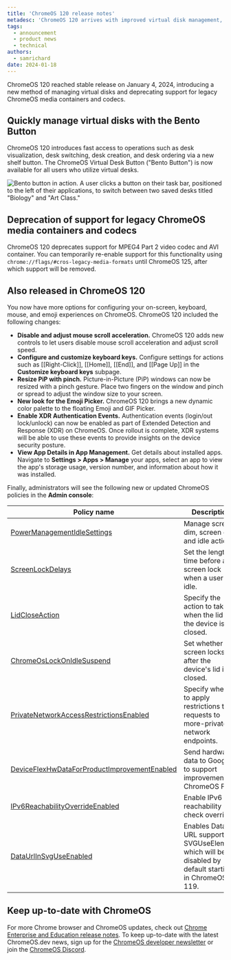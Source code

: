```yaml
---
title: 'ChromeOS 120 release notes'
metadesc: 'ChromeOS 120 arrives with improved virtual disk management, new UX configuration options, and updated administrative policies.'
tags:
  - announcement
  - product news
  - technical
authors:
  - samrichard
date: 2024-01-18
---
```


ChromeOS 120 reached stable release on January 4, 2024, introducing a new method of managing virtual disks and deprecating support for legacy ChromeOS media containers and codecs.

## Quickly manage virtual disks with the Bento Button

ChromeOS 120 introduces fast access to operations such as desk visualization, desk switching, desk creation, and desk ordering via a new shelf button. The ChromeOS Virtual Desk Button ("Bento Button") is now available for all users who utilize virtual desks.

![Bento button in action. A user clicks a button on their task bar, positioned to the left of their applications, to switch between two saved desks titled "Biology" and "Art Class."](inline-1.gif)

## Deprecation of support for legacy ChromeOS media containers and codecs

ChromeOS 120 deprecates support for MPEG4 Part 2 video codec and AVI container. You can temporarily re-enable support for this functionality using `chrome://flags/#cros-legacy-media-formats` until ChromeOS 125, after which support will be removed.

## Also released in ChromeOS 120

You now have more options for configuring your on-screen, keyboard, mouse, and emoji experiences on ChromeOS. ChromeOS 120 included the following changes:

- **Disable and adjust mouse scroll acceleration.** ChromeOS 120 adds new controls to let users disable mouse scroll acceleration and adjust scroll speed.
- **Configure and customize keyboard keys.** Configure settings for actions such as [[Right-Click]], [[Home]], [[End]], and [[Page Up]] in the **Customize keyboard keys** subpage.
- **Resize PiP with pinch.** Picture-in-Picture (PiP) windows can now be resized with a pinch gesture. Place two fingers on the window and pinch or spread to adjust the window size to your screen.
- **New look for the Emoji Picker.** ChromeOS 120 brings a new dynamic color palette to the floating Emoji and GIF Picker.
- **Enable XDR Authentication Events.** Authentication events (login/out lock/unlock) can now be enabled as part of Extended Detection and Response (XDR) on ChromeOS. Once rollout is complete, XDR systems will be able to use these events to provide insights on the device security posture.
- **View App Details in App Management.** Get details about installed apps. Navigate to **Settings > Apps > Manage** your apps, select an app to view the app's storage usage, version number, and information about how it was installed.

Finally, administrators will see the following new or updated ChromeOS policies in the **Admin console**:

<table>
  <thead>
    <tr>
      <th>Policy name</th>
      <th>Description</th>
    </tr>
  </thead>
  <tbody>
    <tr>
      <td><a href="https://chromeenterprise.google/policies/#PowerManagementIdleSettings">PowerManagementIdleSettings</a></td>
      <td>Manage screen dim, screen off, and idle actions.</td>
    </tr>
    <tr>
      <td><a href="https://chromeenterprise.google/policies/#ScreenLockDelays">ScreenLockDelays</a></td>
      <td>Set the length of time before a screen lock when a user is idle. </td>
    </tr>
    <tr>
      <td><a href="https://chromeenterprise.google/policies/#LidCloseAction">LidCloseAction</a></td>
      <td>Specify the action to take when the lid of the device is closed.</td>
    </tr>
    <tr>
      <td><a href="https://chromeenterprise.google/policies/#ChromeOsLockOnIdleSuspend">ChromeOsLockOnIdleSuspend</a> </td>
      <td>Set whether the screen locks after the device's lid is closed. </td>
    </tr>
    <tr>
      <td><a href="https://chromeenterprise.google/policies/#PrivateNetworkAccessRestrictionsEnabled">PrivateNetworkAccessRestrictionsEnabled</a></td>
      <td>Specify whether to apply restrictions to requests to more-private network endpoints.</td>
    </tr>
    <tr>
      <td><a href="https://chromeenterprise.google/policies/#DeviceFlexHwDataForProductImprovementEnabled">DeviceFlexHwDataForProductImprovementEnabled</a></td>
      <td>Send hardware data to Google to support improvements to ChromeOS Flex.</td>
    </tr>
    <tr>
      <td><a href="https://chromeenterprise.google/policies/#IPv6ReachabilityOverrideEnabled">IPv6ReachabilityOverrideEnabled</a></td>
      <td>Enable IPv6 reachability check override.</td>
    </tr>
    <tr>
      <td><a href="https://chromeenterprise.google/policies/#DataUrlInSvgUseEnabled">DataUrlInSvgUseEnabled</a></td>
      <td>Enables Data URL support for SVGUseElement, which will be disabled by default starting in ChromeOS 119. </td>
    </tr>
  </tbody>
</table>

## Keep up-to-date with ChromeOS

For more Chrome browser and ChromeOS updates, check out [Chrome Enterprise and Education release notes⁠](https://support.google.com/chrome/a/answer/7679408?hl=en&ref_topic=7679105&sjid=17790463155195284014-NA#). To keep up-to-date with the latest ChromeOS.dev news, sign up for the [ChromeOS developer newsletter](/{{locale.code}}/subscribe) or join the [ChromeOS Discord](https://chromeos.dev/discord).
